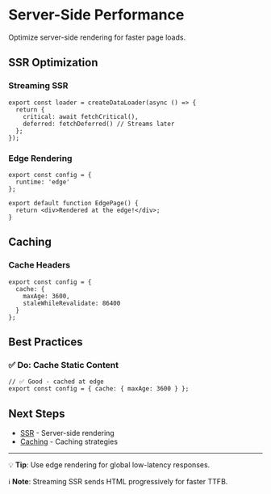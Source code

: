 # Server-Side Performance

Optimize server-side rendering for faster page loads.

## SSR Optimization

### Streaming SSR

```tsx
export const loader = createDataLoader(async () => {
  return {
    critical: await fetchCritical(),
    deferred: fetchDeferred() // Streams later
  };
});
```

### Edge Rendering

```tsx
export const config = {
  runtime: 'edge'
};

export default function EdgePage() {
  return <div>Rendered at the edge!</div>;
}
```

## Caching

### Cache Headers

```tsx
export const config = {
  cache: {
    maxAge: 3600,
    staleWhileRevalidate: 86400
  }
};
```

## Best Practices

### ✅ Do: Cache Static Content

```tsx
// ✅ Good - cached at edge
export const config = { cache: { maxAge: 3600 } };
```

## Next Steps

- [SSR](/docs/advanced/ssr.md) - Server-side rendering
- [Caching](/docs/data-fetching/caching.md) - Caching strategies

---

💡 **Tip**: Use edge rendering for global low-latency responses.

ℹ️ **Note**: Streaming SSR sends HTML progressively for faster TTFB.
